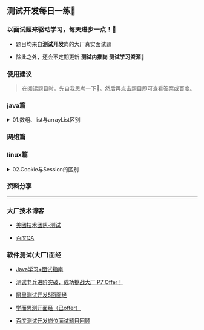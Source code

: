 ## 测试开发每日一练📆

### 以面试题来驱动学习，每天进步一点！🎉

- 题目均来自**测试开发**岗的大厂真实面试题

- 除此之外，还会不定期更新 **测试内推岗** **测试学习资源**🍻
### 使用建议
> 在阅读题目时，先自我思考一下🤔。然后再点击题目即可查看答案或百度。
### java篇
<details>
<summary>01.数组、list与arrayList区别</summary>

1. 数组与ArrayList区别
    - 数组是在内存空间中申请一段连续的内存地址，所以数组的查询速度很快是常量
    - ArrayList的大小是按照其中存储的数据来动态扩充与收缩的。所以，我们在声明ArrayList对象时并不需要指定它的长度

2. List与ArrayList区别
    -  List类是ArrayList类的**泛型等效类**
        - 由于ArrayList可以插入不同类型的数据，因为ArrayList都把他们当作了object来处理。
            - 在我们使用ArrayList中的数据来处理问题的时候，很可能会报类型不匹配的错误，也就是说**ArrayList不是类型安全**
            - 并且这里涉及了装箱和拆箱导致**ArrayList处理性能低**
                - 装箱：将值类型的数据打包到引用类型的实例中
                - 拆箱：从引用数据中提取值类型
        - List继承了Arraylist，在定义时需要加上特定的类型，这样就不会引起强制转换，类型检测也交给编译器进行检测

</details>


### 网络篇
### linux篇
<details>
<summary>02.Cookie与Session的区别</summary>

> HTTP是无状态协议，它不对之前发生过的请求和响应的状态进行管理。也就是说，无法根据之前的状态进行本次的请求处理。HTTP/1.1虽然是无状态协议，但为了实现期望的保持状态功能，于是引入了Cookie技术。
- 隐私策略与安全策略不同
    - Cookie:存储在客户端(浏览器)，能被用户看见或使用。可能会被用于xss(跨站脚本攻击)
    - Session:存储服务端，相对更加安全
- 有效期不同
    - Cookie:通过Expires字段来设置过期时间
    - Session:关闭浏览器后，服务器存储的Session就会失效，为了保障浏览器内存不溢出
- 服务器压力不通
    - Cookie:存储在客户端，不占用服务端资源。但每次请求都会带上Cookie，对带宽造成一定浪费
    - Session:存储在服务端，每个用户都会产生一个Session。假如并发访问的用户十分多，会产生十分多的Session，耗费大量的内存。
</details>


### 资料分享
--- 
### 大厂技术博客

- [美团技术团队-测试](https://tech.meituan.com/tags/%E6%B5%8B%E8%AF%95.html)

- [百度QA](http://qa.baidu.com/)


### 软件测试(大厂)面经
- [Java学习+面试指南](https://github.com/Snailclimb/JavaGuide)
- [ 测试老兵进阶突破，成功挑战大厂 P7 Offer！](https://mp.weixin.qq.com/s?__biz=MzU3NDM4ODEzMg==&mid=2247486213&idx=1&sn=154bc75fa8e891795a7cc2aa2b665ac3&chksm=fd3269ceca45e0d800bd2e938271f178d7362cc49113380abbf191aed81787403a72f91073a2&mpshare=1&scene=24&srcid=0519hctPH6WJUTT6G6iAldDS&sharer_sharetime=1589878431661&sharer_shareid=9ce364c7bb4eb26eb95b7a9f0a6f961a&key=6f25b447608369f09c0ffbc4f1f54accd3ed17d0e7c3a64397d1cc5752f2db2924b918f41aba470d2e89039532a18d5339bb48baf15e9be8eef0e299d96390c3dcfccababff389efe521b02b1ffcdf31&ascene=14&uin=MjEwOTkwMjM1&devicetype=Windows+7+x64&version=62090070&lang=zh_CN&exportkey=A01YqOCeg%2BXyEnOtQobQRzU%3D&pass_ticket=E%2BuXnmfm0gMw%2BzqmBUSwSq7NQqA825McIyEf%2BVDbD4M%3D)

- [阿里测试开发5面面经](https://www.nowcoder.com/discuss/91278?type=2&order=3&pos=7&page=1)

- [学而思测开面经（已offer）](https://www.nowcoder.com/discuss/429289)

- [百度测试开发岗位面试题目回顾](https://juejin.im/post/5e57305fe51d4526f65cc62e)